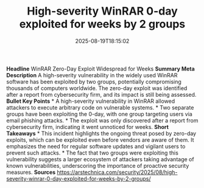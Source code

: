﻿---
title: "High-severity WinRAR 0-day exploited for weeks by 2 groups"
date: "2025-08-19T18:15:02"
category: "Markets"
summary: ""
slug: "highseverity winrar 0day exploited for weeks by 2 groups"
source_urls:
  - "https://arstechnica.com/security/2025/08/high-severity-winrar-0-day-exploited-for-weeks-by-2-groups/"
seo:
  title: "High-severity WinRAR 0-day exploited for weeks by 2 groups | Hash n Hedge"
  description: ""
  keywords: ["news", "markets", "brief"]
---
**Headline** WinRAR Zero-Day Exploit Widespread for Weeks  **Summary Meta Description** A high-severity vulnerability in the widely used WinRAR software has been exploited by two groups, potentially compromising thousands of computers worldwide. The zero-day exploit was identified after a report from cybersecurity firm, and its impact is still being assessed.  **Bullet Key Points**  * A high-severity vulnerability in WinRAR allowed attackers to execute arbitrary code on vulnerable systems. * Two separate groups have been exploiting the 0-day, with one group targeting users via email phishing attacks. * The exploit was only discovered after a report from cybersecurity firm, indicating it went unnoticed for weeks.  **Short Takeaways**  * This incident highlights the ongoing threat posed by zero-day exploits, which can be exploited even before vendors are aware of them. It emphasizes the need for regular software updates and vigilant users to prevent such attacks. * The fact that two groups were exploiting this vulnerability suggests a larger ecosystem of attackers taking advantage of known vulnerabilities, underscoring the importance of proactive security measures.  **Sources** https://arstechnica.com/security/2025/08/high-severity-winrar-0-day-exploited-for-weeks-by-2-groups/ 
